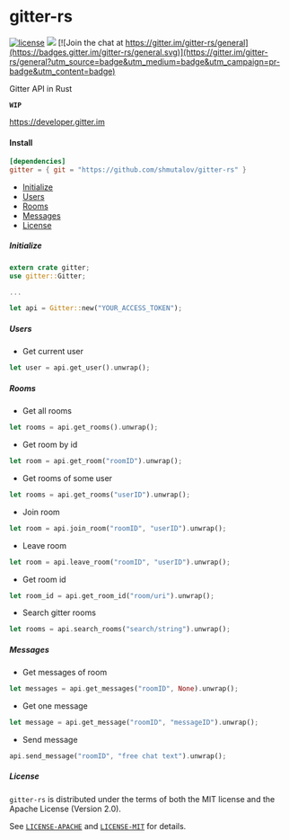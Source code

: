 # gitter-rs

[![license](https://img.shields.io/badge/license-MIT_or_Apache_2.0-blue.svg "License")](#license)
[![](https://travis-ci.org/shmutalov/gitter-rs.svg?branch=master)](https://travis-ci.org/shmutalov/gitter-rs)
[![Join the chat at https://gitter.im/gitter-rs/general](https://badges.gitter.im/gitter-rs/general.svg)](https://gitter.im/gitter-rs/general?utm_source=badge&utm_medium=badge&utm_campaign=pr-badge&utm_content=badge)

Gitter API in Rust 

 **`WIP`**

https://developer.gitter.im

#### Install

```toml
[dependencies]
gitter = { git = "https://github.com/shmutalov/gitter-rs" }
```

- [Initialize](#initialize)
- [Users](#users)
- [Rooms](#rooms)
- [Messages](#messages)
- [License](#license)

##### Initialize

```rust
extern crate gitter;
use gitter::Gitter;

...

let api = Gitter::new("YOUR_ACCESS_TOKEN");
```

##### Users

- Get current user

```rust
let user = api.get_user().unwrap();
```

##### Rooms

- Get all rooms
```rust
let rooms = api.get_rooms().unwrap();
```

- Get room by id
```rust
let room = api.get_room("roomID").unwrap();
```

- Get rooms of some user
```rust
let rooms = api.get_rooms("userID").unwrap();
```

- Join room
```rust
let room = api.join_room("roomID", "userID").unwrap();
```
	
- Leave room
```rust
let room = api.leave_room("roomID", "userID").unwrap();
```

- Get room id
```rust
let room_id = api.get_room_id("room/uri").unwrap();
```

- Search gitter rooms
```rust
let rooms = api.search_rooms("search/string").unwrap();
```

##### Messages

- Get messages of room
```rust
let messages = api.get_messages("roomID", None).unwrap();
```

- Get one message
```rust
let message = api.get_message("roomID", "messageID").unwrap();
```

- Send message
```rust
api.send_message("roomID", "free chat text").unwrap();
```

##### License

`gitter-rs` is distributed under the terms of both the MIT license and the Apache License (Version 2.0).

See [`LICENSE-APACHE`](LICENSE-APACHE) and [`LICENSE-MIT`](LICENSE-APACHE) for details.